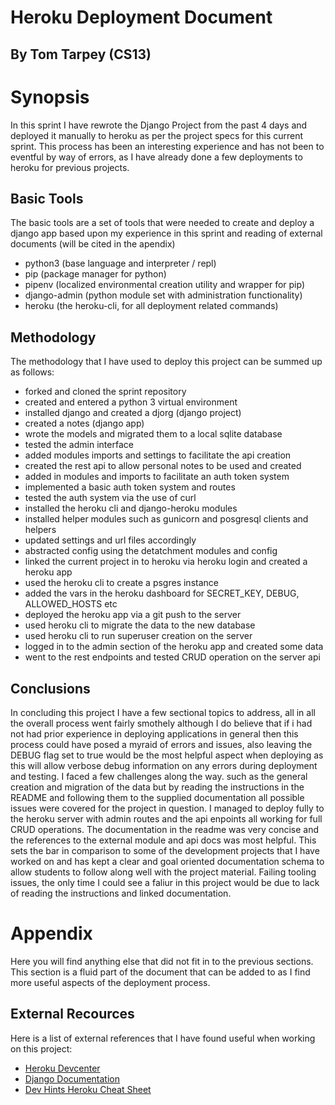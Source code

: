 # Heroku Deployment Document
## By Tom Tarpey (CS13)

# Synopsis
In this sprint I have rewrote the Django Project from the past 4 days and deployed it manually to heroku as per the project specs for this current sprint. This process has been an interesting experience and has not been to eventful by way of errors, as I have already done a few deployments to heroku for previous projects.

## Basic Tools
The basic tools are a set of tools that were needed to create and deploy a django app based upon my experience in this sprint and reading of external documents (will be cited in the apendix)

- python3 (base language and interpreter / repl)
- pip (package manager for python)
- pipenv (localized environmental creation utility and wrapper for pip)
- django-admin (python module set with administration functionality)
- heroku (the heroku-cli, for all deployment related commands)

## Methodology
The methodology that I have used to deploy this project can be summed up as follows:

- forked and cloned the sprint repository
- created and entered a python 3 virtual environment
- installed django and created a djorg (django project)
- created a notes (django app)
- wrote the models and migrated them to a local sqlite database
- tested the admin interface
- added modules imports and settings to facilitate the api creation
- created the rest api to allow personal notes to be used and created
- added in modules and imports to facilitate an auth token system
- implemented a basic auth token system and routes
- tested the auth system via the use of curl
- installed the heroku cli and django-heroku modules
- installed helper modules such as gunicorn and posgresql clients and helpers
- updated settings and url files accordingly
- abstracted config using the detatchment modules and config
- linked the current project in to heroku via heroku login and created a heroku app
- used the heroku cli to create a psgres instance
- added the vars in the heroku dashboard for SECRET_KEY, DEBUG, ALLOWED_HOSTS etc
- deployed the heroku app via a git push to the server
- used heroku cli to migrate the data to the new database
- used heroku cli to run superuser creation on the server
- logged in to the admin section of the heroku app and created some data
- went to the rest endpoints and tested CRUD operation on the server api


## Conclusions
In concluding this project I have a few sectional topics to address, all in all the overall process went fairly smothely although I do believe that if i had not had prior experience in deploying applications in general then this process could have posed a myraid of errors and issues, also leaving the DEBUG flag set to true would be the most helpful aspect when deploying as this will allow verbose debug information on any errors during deployment and testing. I faced a few challenges along the way. such as the general creation and migration of the data but by reading the instructions in the README and following them to the supplied documentation all possible issues were covered for the project in question. I managed to deploy fully to the heroku server with admin routes and the api enpoints all working for full CRUD operations. The documentation in the readme was very concise and the references to the external module and api docs was most helpful. This sets the bar in comparison to some of the development projects that I have worked on and has kept a clear and goal oriented documentation schema to allow students to follow along well with the project material. Failing tooling issues, the only time I could see a faliur in this project would be due to lack of reading the instructions and linked documentation.


# Appendix
Here you will find anything else that did not fit in to the previous sections. This section is a fluid part of the document that can be added to as I find more useful aspects of the deployment process.

## External Recources

Here is a list of external references that I have found useful when working on this project:

- [Heroku Devcenter](https://devcenter.heroku.com/)
- [Django Documentation](https://docs.djangoproject.com/en/2.1/)
- [Dev Hints Heroku Cheat Sheet](https://devhints.io/heroku)